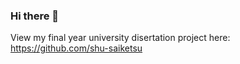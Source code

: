 ### Hi there 👋

View my final year university disertation project here: https://github.com/shu-saiketsu
